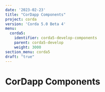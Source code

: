```yaml
---
date: '2023-02-23'
title: "CorDapp Components"
project: corda
version: 'Corda 5.0 Beta 4'
menu:
  corda5:
    identifier: corda5-develop-components
    parent: corda5-develop
    weight: 3000
section_menu: corda5
draft: "true"
---
```

# CorDapp Components
